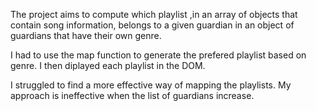 The project aims to compute which playlist ,in an array of objects that contain song information, belongs to a given guardian in an object of guardians that have their own genre.

I had to use the map function to generate the prefered playlist based on genre.
I then diplayed each playlist in the DOM.

I struggled to find a more effective way of mapping the playlists.
My approach is ineffective when the list of guardians increase.





